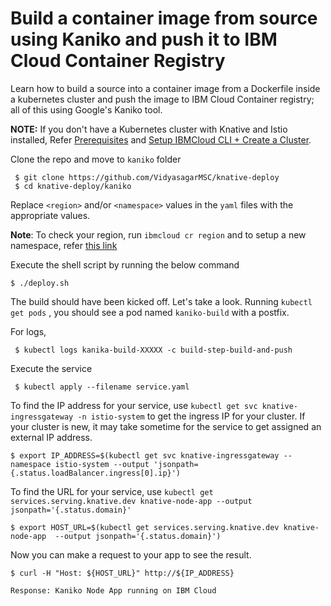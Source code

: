 # Build a container image from source using Kaniko and push it to IBM Cloud Container Registry
Learn how to build a source into a container image from a Dockerfile inside a kubernetes cluster and push the image to IBM Cloud Container registry; all of this using Google's Kaniko tool.

**NOTE:** If you don't have a Kubernetes cluster with Knative and Istio installed, Refer [Prerequisites](https://github.com/VidyasagarMSC/knative-deploy#prerequisites) and [Setup IBMCloud CLI + Create a Cluster](https://github.com/VidyasagarMSC/knative-deploy#setup-ibmcloud-cli).

Clone the repo and move to `kaniko` folder
```
 $ git clone https://github.com/VidyasagarMSC/knative-deploy
 $ cd knative-deploy/kaniko
```
Replace `<region>` and/or `<namespace>` values in the `yaml` files with the appropriate values.

**Note**: To check your region, run `ibmcloud cr region` and to setup a new namespace, refer [this link](https://console.bluemix.net/docs/services/Registry/index.html#registry_namespace_add)

Execute the shell script by running the below command
```
$ ./deploy.sh
```
The build should have been kicked off. Let's take a look.
Running `kubectl get pods` , you should see a pod named `kaniko-build` with a postfix.

For logs,
```
 $ kubectl logs kanika-build-XXXXX -c build-step-build-and-push
```

Execute the service
```
 $ kubectl apply --filename service.yaml
```
To find the IP address for your service, use `kubectl get svc knative-ingressgateway -n istio-system` to get the ingress IP for your cluster. If your cluster is new, it may take sometime for the service to get assigned an external IP address.
```
$ export IP_ADDRESS=$(kubectl get svc knative-ingressgateway --namespace istio-system --output 'jsonpath={.status.loadBalancer.ingress[0].ip}')
```
To find the URL for your service, use `kubectl get services.serving.knative.dev knative-node-app --output jsonpath='{.status.domain}'`
```
$ export HOST_URL=$(kubectl get services.serving.knative.dev knative-node-app  --output jsonpath='{.status.domain}')
```
Now you can make a request to your app to see the result.
```
$ curl -H "Host: ${HOST_URL}" http://${IP_ADDRESS}

Response: Kaniko Node App running on IBM Cloud
```